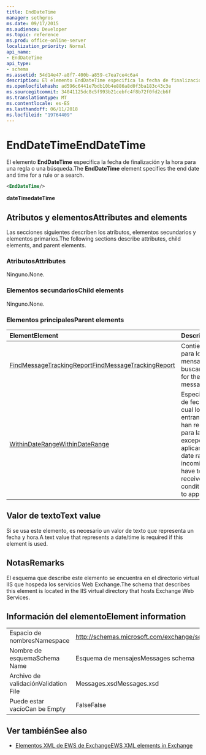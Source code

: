 ```yaml
---
title: EndDateTime
manager: sethgros
ms.date: 09/17/2015
ms.audience: Developer
ms.topic: reference
ms.prod: office-online-server
localization_priority: Normal
api_name:
- EndDateTime
api_type:
- schema
ms.assetid: 54d14e47-a8f7-400b-a859-c7ea7ce4c6a4
description: El elemento EndDateTime especifica la fecha de finalización y la hora para una regla o una búsqueda.
ms.openlocfilehash: ad596c6441e7bdb10b4e886a8d0f3ba183c43c3e
ms.sourcegitcommit: 34041125dc8c5f993b21cebfc4f8b72f0fd2cb6f
ms.translationtype: MT
ms.contentlocale: es-ES
ms.lasthandoff: 06/11/2018
ms.locfileid: "19764409"
---
```

# <a name="enddatetime"></a><span data-ttu-id="66c18-103">EndDateTime</span><span class="sxs-lookup"><span data-stu-id="66c18-103">EndDateTime</span></span>

<span data-ttu-id="66c18-104">El elemento **EndDateTime** especifica la fecha de finalización y la hora para una regla o una búsqueda.</span><span class="sxs-lookup"><span data-stu-id="66c18-104">The **EndDateTime** element specifies the end date and time for a rule or a search.</span></span> 
  
```XML
<EndDateTime/>
```

 <span data-ttu-id="66c18-105">**dateTime**</span><span class="sxs-lookup"><span data-stu-id="66c18-105">**dateTime**</span></span>
## <a name="attributes-and-elements"></a><span data-ttu-id="66c18-106">Atributos y elementos</span><span class="sxs-lookup"><span data-stu-id="66c18-106">Attributes and elements</span></span>

<span data-ttu-id="66c18-107">Las secciones siguientes describen los atributos, elementos secundarios y elementos primarios.</span><span class="sxs-lookup"><span data-stu-id="66c18-107">The following sections describe attributes, child elements, and parent elements.</span></span>
  
### <a name="attributes"></a><span data-ttu-id="66c18-108">Atributos</span><span class="sxs-lookup"><span data-stu-id="66c18-108">Attributes</span></span>

<span data-ttu-id="66c18-109">Ninguno.</span><span class="sxs-lookup"><span data-stu-id="66c18-109">None.</span></span>
  
### <a name="child-elements"></a><span data-ttu-id="66c18-110">Elementos secundarios</span><span class="sxs-lookup"><span data-stu-id="66c18-110">Child elements</span></span>

<span data-ttu-id="66c18-111">Ninguno.</span><span class="sxs-lookup"><span data-stu-id="66c18-111">None.</span></span>
  
### <a name="parent-elements"></a><span data-ttu-id="66c18-112">Elementos principales</span><span class="sxs-lookup"><span data-stu-id="66c18-112">Parent elements</span></span>

|<span data-ttu-id="66c18-113">**Element**</span><span class="sxs-lookup"><span data-stu-id="66c18-113">**Element**</span></span>|<span data-ttu-id="66c18-114">**Descripción**</span><span class="sxs-lookup"><span data-stu-id="66c18-114">**Description**</span></span>|
|:-----|:-----|
|[<span data-ttu-id="66c18-115">FindMessageTrackingReport</span><span class="sxs-lookup"><span data-stu-id="66c18-115">FindMessageTrackingReport</span></span>](findmessagetrackingreport.md) <br/> |<span data-ttu-id="66c18-116">Contiene los criterios para los tipos de mensajes para buscar.</span><span class="sxs-lookup"><span data-stu-id="66c18-116">Contains criteria for the types of messages to find.</span></span>  <br/> |
|[<span data-ttu-id="66c18-117">WithinDateRange</span><span class="sxs-lookup"><span data-stu-id="66c18-117">WithinDateRange</span></span>](withindaterange.md) <br/> |<span data-ttu-id="66c18-118">Especifica el intervalo de fechas dentro del cual los mensajes entrantes tienen que se han recibido en orden para la condición o la excepción que se debe aplicar.</span><span class="sxs-lookup"><span data-stu-id="66c18-118">Specifies the date range within which incoming messages have to have been received in order for the condition or exception to apply.</span></span>  <br/> |
   
## <a name="text-value"></a><span data-ttu-id="66c18-119">Valor de texto</span><span class="sxs-lookup"><span data-stu-id="66c18-119">Text value</span></span>

<span data-ttu-id="66c18-120">Si se usa este elemento, es necesario un valor de texto que representa un fecha y hora.</span><span class="sxs-lookup"><span data-stu-id="66c18-120">A text value that represents a date/time is required if this element is used.</span></span>
  
## <a name="remarks"></a><span data-ttu-id="66c18-121">Notas</span><span class="sxs-lookup"><span data-stu-id="66c18-121">Remarks</span></span>

<span data-ttu-id="66c18-122">El esquema que describe este elemento se encuentra en el directorio virtual IIS que hospeda los servicios Web Exchange.</span><span class="sxs-lookup"><span data-stu-id="66c18-122">The schema that describes this element is located in the IIS virtual directory that hosts Exchange Web Services.</span></span>
  
## <a name="element-information"></a><span data-ttu-id="66c18-123">Información del elemento</span><span class="sxs-lookup"><span data-stu-id="66c18-123">Element information</span></span>

|||
|:-----|:-----|
|<span data-ttu-id="66c18-124">Espacio de nombres</span><span class="sxs-lookup"><span data-stu-id="66c18-124">Namespace</span></span>  <br/> |http://schemas.microsoft.com/exchange/services/2006/messages  <br/> |
|<span data-ttu-id="66c18-125">Nombre de esquema</span><span class="sxs-lookup"><span data-stu-id="66c18-125">Schema Name</span></span>  <br/> |<span data-ttu-id="66c18-126">Esquema de mensajes</span><span class="sxs-lookup"><span data-stu-id="66c18-126">Messages schema</span></span>  <br/> |
|<span data-ttu-id="66c18-127">Archivo de validación</span><span class="sxs-lookup"><span data-stu-id="66c18-127">Validation File</span></span>  <br/> |<span data-ttu-id="66c18-128">Messages.xsd</span><span class="sxs-lookup"><span data-stu-id="66c18-128">Messages.xsd</span></span>  <br/> |
|<span data-ttu-id="66c18-129">Puede estar vacío</span><span class="sxs-lookup"><span data-stu-id="66c18-129">Can be Empty</span></span>  <br/> |<span data-ttu-id="66c18-130">False</span><span class="sxs-lookup"><span data-stu-id="66c18-130">False</span></span>  <br/> |
   
## <a name="see-also"></a><span data-ttu-id="66c18-131">Ver también</span><span class="sxs-lookup"><span data-stu-id="66c18-131">See also</span></span>



- [<span data-ttu-id="66c18-132">Elementos XML de EWS de Exchange</span><span class="sxs-lookup"><span data-stu-id="66c18-132">EWS XML elements in Exchange</span></span>](ews-xml-elements-in-exchange.md)

